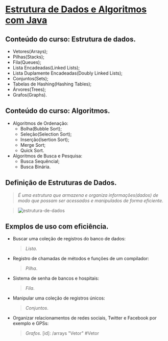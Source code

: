 # [Estrutura de Dados e Algoritmos com Java](arrays)
## Conteúdo do curso: Estrutura de dados.
- Vetores(Arrays); 
- Pilhas(Stacks);
- Fila(Queues);
- Lista Encadeadas(Linked Lists);
- Lista Duplamente Encadeadas(Doubly Linked Lists);
- Conjuntos(Sets);
- Tabelas de Hashing(Hashing Tables);
- Árvores(Trees);
- Grafos(Graphs).
 
## Conteúdo do curso: Algoritmos.
- Algoritmos de Ordenação:
  - Bolha(Bubble Sort);
  - Seleção(Selection Sort);
  - Inserção(Isertion Sort);
  - Merge Sort;
  - Quick Sort.
- Algoritmos de Busca e Pesquisa:
  - Busca Sequêncial;
  - Busca Binária.
 
## Definição de Estruturas de Dados.
>_É uma estrutura que armazena e organiza informações(dados) de modo que possam ser acessados e manipulados de forma eficiente._

>![estrutura-de-dados](https://user-images.githubusercontent.com/39224574/198697617-33073dc9-c19b-498b-a996-9ee19afa7d90.png)

## Exmplos de uso com eficiência. 
- Buscar uma coleção de registros do banco de dados:
  >_Lista_.
- Registro de chamadas de métodos e funções de um compilador:
  >_Pilha_.
- Sistema de senha de bancos e hospitais:
  >_Fila_.
- Manipular uma coleção de registros únicos:
  >_Conjuntos_.
- Organizar relacionamentos de redes sociais, Twitter e Facebook por exemplo e GPSs:
  >_Grafos_.
[id]: /arrays  "Vetor"
#Vetor    


